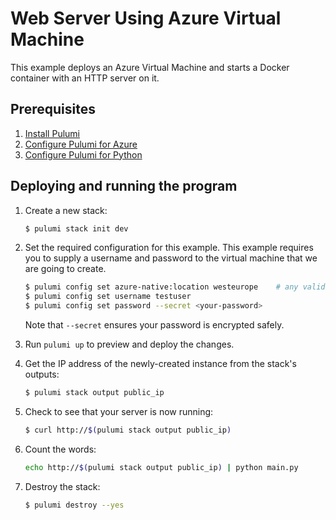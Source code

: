 # Web Server Using Azure Virtual Machine

This example deploys an Azure Virtual Machine and starts a Docker container with an HTTP server on it.

## Prerequisites

1. [Install Pulumi](https://www.pulumi.com/docs/get-started/install/)
1. [Configure Pulumi for Azure](https://www.pulumi.com/docs/intro/cloud-providers/azure/setup/)
1. [Configure Pulumi for Python](https://www.pulumi.com/docs/intro/languages/python/)

## Deploying and running the program

1. Create a new stack:

    ```bash
    $ pulumi stack init dev
    ```

1. Set the required configuration for this example. This example requires you to supply a username and password to the virtual machine that we are going to create.

    ```bash
    $ pulumi config set azure-native:location westeurope    # any valid Azure region will do
    $ pulumi config set username testuser
    $ pulumi config set password --secret <your-password> 
    ```

    Note that `--secret` ensures your password is encrypted safely.


1. Run `pulumi up` to preview and deploy the changes.

1. Get the IP address of the newly-created instance from the stack's outputs: 

    ```bash
    $ pulumi stack output public_ip
    ```

1. Check to see that your server is now running:

    ```bash
    $ curl http://$(pulumi stack output public_ip)
    ```

1. Count the words:
   ```bash
   echo http://$(pulumi stack output public_ip) | python main.py 
   ```
1. Destroy the stack:

    ```bash
    $ pulumi destroy --yes
    ```